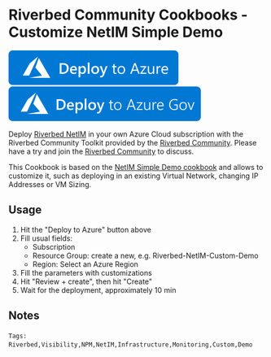 # Riverbed Community Cookbooks - Customize NetIM Simple Demo

[![Deploy to Azure](https://raw.githubusercontent.com/Azure/azure-quickstart-templates/master/1-CONTRIBUTION-GUIDE/images/deploytoazure.svg?sanitize=true)](https://portal.azure.com/#create/Microsoft.Template/uri/https%3A%2F%2Fraw.githubusercontent.com%2Friverbed%2FRiverbed-Community-Toolkit%2Fmaster%2FNetIM%2FAzure-Cloud-Cookbooks%2F101-netim-simple-demo%2Fnestedtemplates%2Friverbed-community-toolkit%2Fnetim-simple%2Fazuredeploy.json) [![Deploy to Azure Gov](https://raw.githubusercontent.com/Azure/azure-quickstart-templates/master/1-CONTRIBUTION-GUIDE/images/deploytoazuregov.svg?sanitize=true)](https://portal.azure.us/#create/Microsoft.Template/uri/https%3A%2F%2Fraw.githubusercontent.com%2Friverbed%2FRiverbed-Community-Toolkit%2Fmaster%2FNetIM%2FAzure-Cloud-Cookbooks%2F101-netim-simple-demo%2Fnestedtemplates%2Friverbed-community-toolkit%2Fnetim-simple%2Fazuredeploy.json)

Deploy [Riverbed NetIM](https://www.riverbed.com/products/npm/netim.html) in your own Azure Cloud subscription with the Riverbed Community Toolkit provided by the [Riverbed Community](https://community.riverbed.com/).
Please have a try and join the [Riverbed Community](https://community.riverbed.com/) to discuss.

This Cookbook is based on the [NetIM Simple Demo cookbook](../101-netim-simple-demo) and allows to customize it, such as deploying in an existing Virtual Network, changing IP Addresses or VM Sizing.

## Usage

1. Hit the "Deploy to Azure" button above
2. Fill usual fields:
    - Subscription
    - Resource Group: create a new, e.g. Riverbed-NetIM-Custom-Demo
    - Region: Select an Azure Region
3. Fill the parameters with customizations
4. Hit "Review + create", then hit "Create"
5. Wait for the deployment, approximately 10 min

## Notes

`Tags: Riverbed,Visibility,NPM,NetIM,Infrastructure,Monitoring,Custom,Demo`
